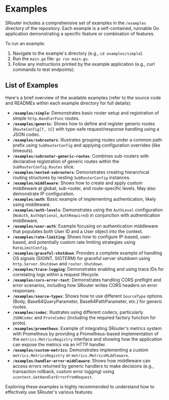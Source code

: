 # Examples

SRouter includes a comprehensive set of examples in the `/examples` directory of the repository. Each example is a self-contained, runnable Go application demonstrating a specific feature or combination of features.

To run an example:

1.  Navigate to the example's directory (e.g., `cd examples/simple`).
2.  Run the `main.go` file: `go run main.go`.
3.  Follow any instructions printed by the example application (e.g., curl commands to test endpoints).

## List of Examples

Here's a brief overview of the available examples (refer to the source code and READMEs within each example directory for full details):

-   **`/examples/simple`**: Demonstrates basic router setup and registration of simple `http.HandlerFunc` routes.
-   **`/examples/generic`**: Shows how to define and register generic routes (`RouteConfig[T, U]`) with type-safe request/response handling using a JSON codec.
-   **`/examples/subrouters`**: Illustrates grouping routes under a common path prefix using `SubRouterConfig` and applying configuration overrides (like timeouts).
-   **`/examples/subrouter-generic-routes`**: Combines sub-routers with declarative registration of generic routes within the `SubRouterConfig.Routes` slice.
-   **`/examples/nested-subrouters`**: Demonstrates creating hierarchical routing structures by nesting `SubRouterConfig` instances.
-   **`/examples/middleware`**: Shows how to create and apply custom middleware at global, sub-router, and route-specific levels. May also demonstrate IP configuration.
-   **`/examples/auth`**: Basic example of implementing authentication, likely using middleware.
-   **`/examples/auth-levels`**: Demonstrates using the `AuthLevel` configuration (`NoAuth`, `AuthOptional`, `AuthRequired`) in conjunction with authentication middleware.
-   **`/examples/user-auth`**: Example focusing on authentication middleware that populates both User ID and a User object into the context.
-   **`/examples/rate-limiting`**: Shows how to configure IP-based, user-based, and potentially custom rate limiting strategies using `RateLimitConfig`.
-   **`/examples/graceful-shutdown`**: Provides a complete example of handling OS signals (SIGINT, SIGTERM) for graceful server shutdown using `http.Server.Shutdown` and `router.Shutdown`.
-   **`/examples/trace-logging`**: Demonstrates enabling and using trace IDs for correlating logs within a request lifecycle.
-   **`/examples/cors-error-test`**: Demonstrates handling CORS preflight and error scenarios, including how SRouter writes CORS headers on error responses.
-   **`/examples/source-types`**: Shows how to use different `SourceType` options (Body, Base64QueryParameter, Base64PathParameter, etc.) for generic routes.
-   **`/examples/codec`**: Illustrates using different codecs, particularly `JSONCodec` and `ProtoCodec` (including the required factory function for proto).
-   **`/examples/prometheus`**: Example of integrating SRouter's metrics system with Prometheus by providing a Prometheus-based implementation of the `metrics.MetricsRegistry` interface and showing how the application can expose the metrics via an HTTP handler.
-   **`/examples/custom-metrics`**: Demonstrates implementing a custom `metrics.MetricsRegistry` or `metrics.MetricsMiddleware`.
-   **`/examples/handler-error-middleware`**: Shows how middleware can access errors returned by generic handlers to make decisions (e.g., transaction rollback, custom error logging) using `scontext.GetHandlerErrorFromRequest`.

Exploring these examples is highly recommended to understand how to effectively use SRouter's various features.
